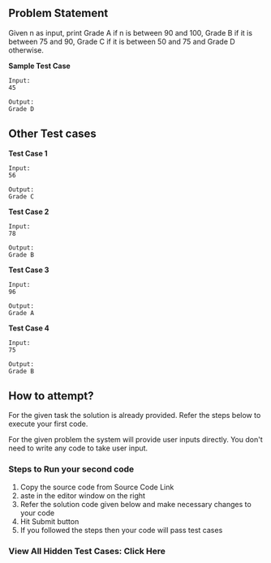 ## Problem Statement
Given n as input, print Grade A if n is between 90 and 100, Grade B if it is
between 75 and 90, Grade C if it is between 50 and 75 and Grade D otherwise.

**Sample Test Case**
```
Input:
45

Output:
Grade D
```
## Other Test cases

**Test Case 1**
```
Input:
56

Output:
Grade C
```
**Test Case 2**
```
Input:
78

Output:
Grade B
```
**Test Case 3**
```
Input:
96

Output:
Grade A
```
**Test Case 4**
```
Input:
75

Output:
Grade B
```
## How to attempt?
For the given task the solution is already provided. Refer the steps below to execute your first code.

For the given problem the system will provide user inputs directly. You don't need to write any code to take user input.

### Steps to Run your second code
1. Copy the source code from Source Code Link
2. aste in the editor window on the right
3. Refer the solution code given below and make necessary changes to your code
4. Hit Submit button
5. If you followed the steps then your code will pass test cases

### View All Hidden Test Cases: Click Here
